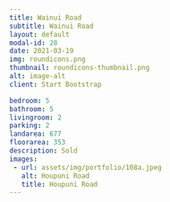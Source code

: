 ```yaml
---
title: Wainui Road
subtitle: Wainui Road
layout: default
modal-id: 28
date: 2021-03-19
img: roundicons.png
thumbnail: roundicons-thumbnail.png
alt: image-alt
client: Start Bootstrap

bedroom: 5
bathroom: 5
livingroom: 2
parking: 2
landarea: 677
floorarea: 353
description: Sold
images:
 - url: assets/img/portfolio/108a.jpeg
   alt: Houpuni Road
   title: Houpuni Road
---
```


